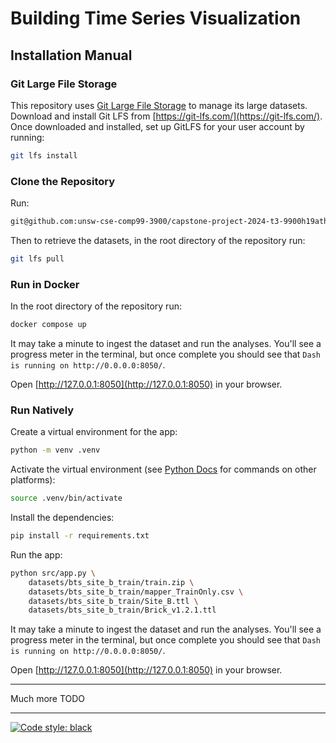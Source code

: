 # Building Time Series Visualization

## Installation Manual

### Git Large File Storage

This repository uses [Git Large File Storage](https://git-lfs.com/) to manage 
its large datasets.  Download and install Git LFS from [https://git-lfs.com/](https://git-lfs.com/).  Once downloaded and installed, set up GitLFS for your user account by 
running:

```sh
git lfs install
```

### Clone the Repository

Run:

```sh
git@github.com:unsw-cse-comp99-3900/capstone-project-2024-t3-9900h19athecapstoners.git
```

Then to retrieve the datasets, in the root directory of the repository run:

```sh
git lfs pull
```

### Run in Docker

In the root directory of the repository run:

```sh
docker compose up
```

It may take a minute to ingest the dataset and run the analyses.  You'll see 
a progress meter in the terminal, but once complete you should see that `Dash is running on http://0.0.0.0:8050/`.

Open [http://127.0.0.1:8050](http://127.0.0.1:8050) in your browser.


### Run Natively

Create a virtual environment for the app:

```sh
python -m venv .venv
```

Activate the virtual environment (see [Python Docs](https://docs.python.org/3/library/venv.html#how-venvs-work) for commands on other platforms):

```sh
source .venv/bin/activate
```

Install the dependencies:

```sh
pip install -r requirements.txt
```

Run the app:

```sh
python src/app.py \
    datasets/bts_site_b_train/train.zip \
    datasets/bts_site_b_train/mapper_TrainOnly.csv \
    datasets/bts_site_b_train/Site_B.ttl \
    datasets/bts_site_b_train/Brick_v1.2.1.ttl
```

It may take a minute to ingest the dataset and run the analyses.  You'll see 
a progress meter in the terminal, but once complete you should see that `Dash is running on http://0.0.0.0:8050/`.

Open [http://127.0.0.1:8050](http://127.0.0.1:8050) in your browser.


---


Much more TODO


---

[![Code style: black](https://img.shields.io/badge/code%20style-black-000000.svg)](https://github.com/psf/black)

